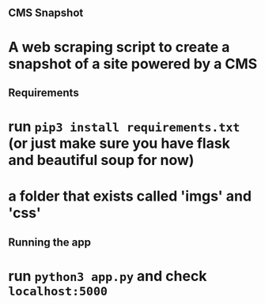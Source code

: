 ## CMS Snapshot

# A web scraping script to create a snapshot of a site powered by a CMS

## Requirements

# run `pip3 install requirements.txt` (or just make sure you have flask and beautiful soup for now)

# a folder that exists called 'imgs' and 'css'

## Running the app

# run `python3 app.py` and check `localhost:5000`
